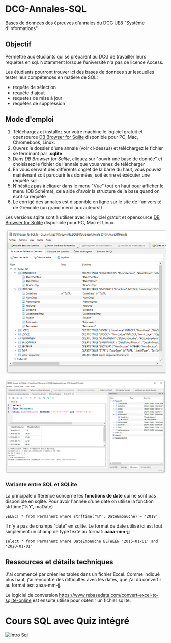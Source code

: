 # DCG-Annales-SQL
Bases de données des épreuves d'annales du DCG UE8 "Système d'informations"

## Objectif
Permettre aux étudiants qui se préparent au DCG de travailler leurs requêtes en sql. 
Notamment lorsque l'université n'a pas de licence Access.

Les étudiants pourront trouver ici des bases de données sur lesquelles tester leur compétences en matière de SQL:
* requête de sélection
* requête d'ajout
* requetes de mise à jour
* requêtes de suppression


## Mode d'emploi

1. Téléchargez et installez sur votre machine le logiciel gratuit et opensource [DB Browser for Sqlite](https://sqlitebrowser.org/) disponible pour PC, Mac, Chromebook, Linux.
1. Ouvrez le dossier d'une annale (voir ci-dessus) et téléchargez le fichier se terminant par **.sqlite**
1. Dans *DB Browser for Sqlite*, cliquez sur "ouvrir une base de donnée" et choisissez le fichier de l'annale que vous venez de télécharger
1. En vous servant des différents onglet de la barre du haut, vous pouvez maintenant soit parcourir les données, soit écrire et éxécuter une requête sql
1. N'hésitez pas à cliquer dans le menu "Vue" tout en haut pour afficher le menu (DB Schéma), cela aide d'avoir la structure de la base quand on écrit sa requête
1. Le corrigé des annales est disponible en ligne sur le site de l'université de Grenoble (un grand merci aux auteurs!)

Les versions sqlite sont à utiliser avec le logiciel gratuit et opensource [DB Browser for Sqlite](https://sqlitebrowser.org/) disponible pour PC, Mac et Linux.

![Requête et structure](https://github.com/fxpar/DCG-Annales-SQL/blob/master/screenshots/2019Structure.png)

![Requête et structure](https://github.com/fxpar/DCG-Annales-SQL/blob/master/screenshots/2019RequeteEtStructure.png)



### Variante entre SQL et SQLite
La principale différence concerne les **fonctions de date** qui ne sont pas disponible en sqlite.
Pour avoir l'année d'une date on utilise la fonction strftime('%Y', maDate)

````
SELECT * from Permanent where strftime('%Y', DateEmbauche) = '2018';
````
Il n'y a pas de champs "date" en sqlite.
Le format de date utilisé ici est tout simplement un champ de type texte au format: **aaaa-mm-jj**

````
select * from Permanent where DateEmbauche BETWEEN '2015-01-01' and '2020-01-01'
````



## Ressources et détails techniques

J'ai commencé par créer les tables dans un fichier Excel.
Comme indiqué plus haut, j'ai rencontré des difficultés avec les dates, que j'ai dû convertir au format text aaaa-mm-jj.

Le logiciel de conversion https://www.rebasedata.com/convert-excel-to-sqlite-online est ensuite utilisé pour obtenir un fichier sqlite.


# Cours SQL avec Quiz intégré

![Intro Sql](https://www.fxparlant.net/wp-content/uploads/2021/02/h5p-sql.svg)




